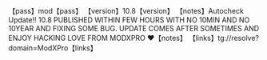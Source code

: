 【pass】mod【pass】
【version】10.8【version】
【notes】Autocheck Update!! 10.8 PUBLISHED WITHIN FEW HOURS WITH NO 10MIN AND NO 10YEAR AND FIXING SOME BUG. UPDATE COMES AFTER SOMETIMES AND ENJOY HACKING LOVE FROM MODXPRO ❤️【notes】 
【links】tg://resolve?domain=ModXPro【links】

